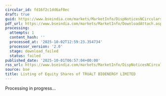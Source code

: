 ```yaml
---
circular_id: fd16f2c1dd6af0ec
draft: true
guid: https://www.bseindia.com/markets/MarketInfo/DispNoticesNCirculars.aspx?Noticeid={A8DFF270-70DE-4685-9D76-40621A438333}&noticeno=20251001-5&dt=10/01/2025&icount=5&totcount=83&flag=0
pdf_url: https://www.bseindia.com/markets/MarketInfo/DownloadAttach.aspx?id=20251001-5&attachedId=
processing:
  attempts: 1
  content_hash: ''
  processed_at: '2025-10-02T12:59:23.354734'
  processor_version: '2.0'
  stage: download_failed
  status: failed
published_date: '2025-10-01T06:57:04+00:00'
rss_url: https://www.bseindia.com/markets/MarketInfo/DispNoticesNCirculars.aspx?Noticeid={A8DFF270-70DE-4685-9D76-40621A438333}&noticeno=20251001-5&dt=10/01/2025&icount=5&totcount=83&flag=0
source: bse
title: Listing of Equity Shares of TRUALT BIOENERGY LIMITED
---
```


Processing in progress...
